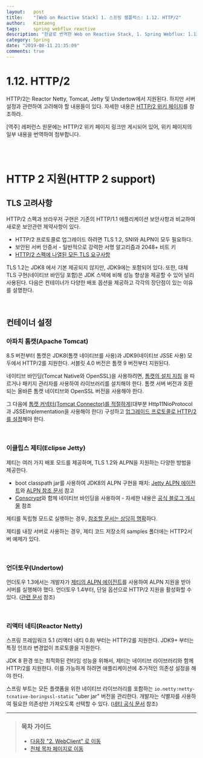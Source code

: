 ```yaml
---
layout:   post
title:    "[Web on Reactive Stack] 1. 스프링 웹플럭스: 1.12. HTTP/2"
author:   Kimtaeng
tags: 	  spring webflux reactive
description: "한글로 번역한 Web on Reactive Stack, 1. Spring Webflux: 1.12. HTTP/2"
category: Spring
date: "2019-08-11 21:35:09"
comments: true
---
```


# 1.12. HTTP/2
HTTP/2는 Reactor Netty, Tomcat, Jetty 및 Undertow에서 지원된다. 하지만 서버 설정과 관련하여 고려해야 할 내용들이 있다.
자세한 내용은 <a href="https://github.com/spring-projects/spring-framework/wiki/HTTP-2-support" target="_blank"
rel="nofollow">HTTP/2 위키 페이지</a>를 참조하라.

<div class="post_comments">[역주] 레퍼런스 원문에는 HTTP/2 위키 페이지 링크만 게시되어 있어, 위키 페이지의 일부 내용을 번역하여
첨부합니다.</div>

<br><br>

# HTTP 2 지원(HTTP 2 support)
## TLS 고려사항
HTTP/2 스펙과 브라우저 구현은 기존의 HTTP/1.1 애플리케이션 보안사항과 비교하여 새로운 보안관련 제약사항이 있다.

- HTTP/2 프로토콜로 업그레이드 하려면 TLS 1.2, SNI와 ALPN이 모두 필요하다.
- 보안된 서버 인증서 - 일반적으로 강력한 서명 알고리즘과 2048+ 비트 키
- <a href="https://http2.github.io/http2-spec/#rfc.section.9.2" target="_blank" rel="nofollow">HTTP/2 스펙에 나열된 모든 TLS 요구사항</a>

TLS 1.2는 JDK8 에서 기본 제공되지 않지만, JDK9에는 포함되어 있다. 또한, 대체 TLS 구현(네이티브 바인딩 포함)은 JDK 스택에 비해
성능 향상을 제공할 수 있어 널리 사용된다. 다음은 컨테이너가 다양한 배포 옵션을 제공하고 각각의 장단점이 있는 이유를 설명한다.

<br>

## 컨테이너 설정
### 아파치 톰캣(Apache Tomcat)
8.5 버전부터 톰캣은 JDK8(톰캣 네이티브를 사용)과 JDK9(네이티브 JSSE 사용) 모두에서 HTTP/2를 지원한다.
서블릿 4.0 버전은 톰캣 9 버전부터 지원된다. 

네이티브 바인딩(Tomcat Native와 OpenSSL)을 사용하려면, <a href="https://tomcat.apache.org/tomcat-8.5-doc/apr.html#Installation" target="_blank" rel="nofollow">톰캣의 설치 지침</a>
을 따르거나 패키지 관리자를 사용하여 라이브러리를 설치해야 한다.
톰캣 서버 버전과 호환되는 올바른 톰캣 네이티브와 OpenSSL 버전을 사용해야 한다.

그 다음에 <a href="https://tomcat.apache.org/tomcat-8.5-doc/ssl-howto.html" target="_blank" rel="nofollow">
톰캣 커넥터(Tomcat Connector)를 적절하게</a>(대부분 Http11NioProtocol과 JSSEImplementation을 사용해야 한다) 구성하고
<a href="https://tomcat.apache.org/tomcat-8.5-doc/config/http2.html" target="_blank" rel="nofollow">업그레이드
프로토콜로 HTTP/2를 설정</a>해야 한다.

<br>

### 이클립스 제티(Eclipse Jetty)
제티는 여러 가지 배포 모드를 제공하며, TLS 1.2와 ALPN을 지원하는 다양한 방법을 제공한다.

- boot classpath jar를 사용하여 JDK8의 ALPN 구현을 패치: <a href="https://github.com/jetty-project/jetty-alpn-agent" target="_blank" rel="nofollow">Jetty ALPN 에이전트</a>와 <a href="https://www.eclipse.org/jetty/documentation/current/alpn-chapter.html" target="_blank" rel="nofollow">ALPN 참조 문서</a> 참고
- <a href="https://www.conscrypt.org" target="_blank" rel="nofollow">Conscrypt</a>와 함께 네이티브 바인딩을 사용하여 - 자세한 내용은 <a href="https://webtide.com/conscrypting-native-ssl-for-jetty/" taregt="_blank" rel="nofollow">공식 블로그 게시물</a> 참조

제티를 독립형 모드로 실행하는 경우, <a href="https://www.eclipse.org/jetty/documentation/current/http2.html" target="_blank" rel="nofollow">참조할 문서는 상당히 명확</a>하다.

제티를 내장 서버로 사용하는 경우, <a herf="https://github.com/eclipse/jetty.project/tree/jetty-9.4.x/examples/embedded/src/main/java/org/eclipse/jetty/embedded" target="_blank" rel="nofollow">제티 코드 저장소의 samples 폴더</a>에는 HTTP2서버 예제가 있다.

<br>

### 언더토우(Undertow)
언더토우 1.3에서는 개발자가 <a href="https://github.com/jetty-project/jetty-alpn-agent" target="_blank" rel="nofollow">제티의 ALPN 에이전트</a>를
사용하여 ALPN 지원을 받아 서버를 실행해야 했다. 언더토우 1.4부터, 단일 옵션으로 HTTP/2 지원을 활성화할 수 있다.
(<a href="https://undertow.io/undertow-docs/undertow-docs-1.4.0/index.html#http2-listener" target="blank" rel="nofollow">관련 문서</a> 참조)

<br>

### 리액터 네티(Reactor Netty)
스프링 프레임워크 5.1 (리액터 네티 0.8) 부터는 HTTP/2를 지원한다. JDK9+ 부터는 특정 인프라 변경없이 프로토콜을 지원한다.

JDK 8 환경 또는 최적화된 런타임 성능을 위해서, 제티는 네이티브 라이브러리와 함께 HTTP/2를 지원한다. 이를 가능하게 하려면 애플리케이션에
추가적인 의존성 설정을 해야 한다.

스프링 부트는 모든 플랫폼을 위한 네이티브 라이브러리를 포함하는 `io.netty:netty-tcnative-boringssl-static` "uber jar" 버전을
관리한다. 개발자는 식별자를 사용하여 필요한 의존성만 가져오도록 선택할 수 있다.
(<a href="https://netty.io/wiki/forked-tomcat-native.html" target="_blank" rel="nofollow">네티 공식 문서</a> 참조)

---

> ### 목차 가이드
> - <a href="/post/web-on-reactive-stack-webclient">다음장 "2. WebClient" 로 이동</a>
> - <a href="/post/web-on-reactive-stack">전체 목차 페이지로 이동</a>